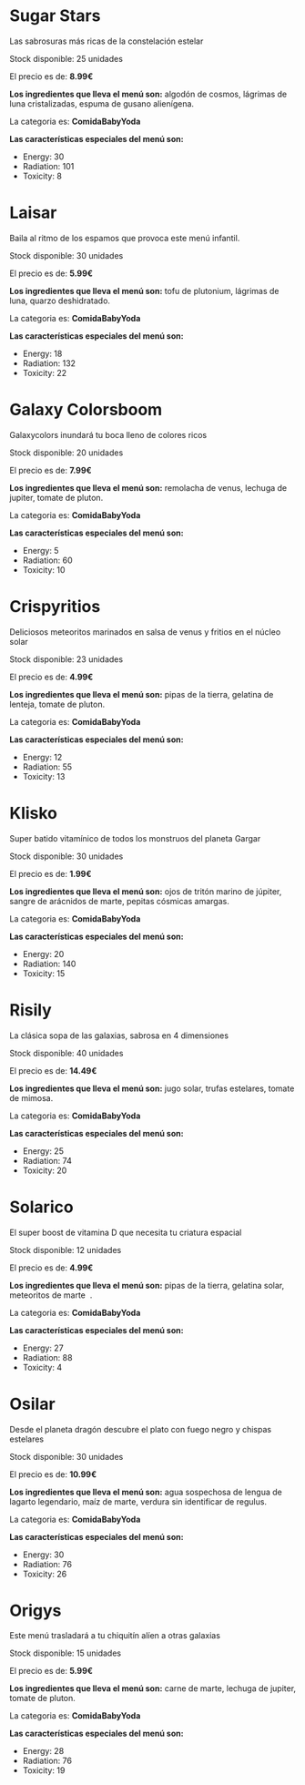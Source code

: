 

# Sugar Stars

Las sabrosuras más ricas de la constelación estelar

Stock disponible: 25 unidades

El precio es de: **8.99€**

**Los ingredientes que lleva el menú son:** algodón de cosmos, lágrimas de luna cristalizadas, espuma de gusano alienígena.

La categoria es: **ComidaBabyYoda**

**Las características especiales del menú son:** 
- Energy: 30
- Radiation: 101
- Toxicity: 8


# Laisar

Baila al ritmo de los espamos que provoca este menú infantil.

Stock disponible: 30 unidades

El precio es de: **5.99€**

**Los ingredientes que lleva el menú son:** tofu de plutonium, lágrimas de luna, quarzo deshidratado.

La categoria es: **ComidaBabyYoda**

**Las características especiales del menú son:** 
- Energy: 18
- Radiation: 132
- Toxicity: 22


# Galaxy Colorsboom

Galaxycolors inundará tu boca lleno de colores ricos

Stock disponible: 20 unidades

El precio es de: **7.99€**

**Los ingredientes que lleva el menú son:** remolacha de venus, lechuga de jupiter, tomate de pluton.

La categoria es: **ComidaBabyYoda**

**Las características especiales del menú son:** 
- Energy: 5
- Radiation: 60
- Toxicity: 10


# Crispyritios

Deliciosos meteoritos marinados en salsa de venus y fritios en el núcleo solar

Stock disponible: 23 unidades

El precio es de: **4.99€**

**Los ingredientes que lleva el menú son:** pipas de la tierra, gelatina de lenteja, tomate de pluton.

La categoria es: **ComidaBabyYoda**

**Las características especiales del menú son:** 
- Energy: 12
- Radiation: 55
- Toxicity: 13


# Klisko

Super batido vitamínico de todos los monstruos del planeta Gargar

Stock disponible: 30 unidades

El precio es de: **1.99€**

**Los ingredientes que lleva el menú son:** ojos de tritón marino de júpiter, sangre de arácnidos de marte, pepitas cósmicas amargas.

La categoria es: **ComidaBabyYoda**

**Las características especiales del menú son:** 
- Energy: 20
- Radiation: 140
- Toxicity: 15


# Risily

La clásica sopa de las galaxias, sabrosa en 4 dimensiones

Stock disponible: 40 unidades

El precio es de: **14.49€**

**Los ingredientes que lleva el menú son:** jugo solar, trufas estelares, tomate de mimosa.

La categoria es: **ComidaBabyYoda**

**Las características especiales del menú son:** 
- Energy: 25
- Radiation: 74
- Toxicity: 20


# Solarico

El super boost de vitamina D que necesita tu criatura espacial

Stock disponible: 12 unidades

El precio es de: **4.99€**

**Los ingredientes que lleva el menú son:** pipas de la tierra, gelatina solar, meteoritos de marte  .

La categoria es: **ComidaBabyYoda**

**Las características especiales del menú son:** 
- Energy: 27
- Radiation: 88
- Toxicity: 4


# Osilar

Desde el planeta dragón descubre el plato con fuego negro y chispas estelares

Stock disponible: 30 unidades

El precio es de: **10.99€**

**Los ingredientes que lleva el menú son:** agua sospechosa de lengua de lagarto legendario, maíz de marte, verdura sin identificar de regulus.

La categoria es: **ComidaBabyYoda**

**Las características especiales del menú son:** 
- Energy: 30
- Radiation: 76
- Toxicity: 26


# Origys

Este menú trasladará a tu chiquitín alíen a otras galaxias

Stock disponible: 15 unidades

El precio es de: **5.99€**

**Los ingredientes que lleva el menú son:** carne de marte, lechuga de jupiter, tomate de pluton.

La categoria es: **ComidaBabyYoda**

**Las características especiales del menú son:** 
- Energy: 28
- Radiation: 76
- Toxicity: 19

